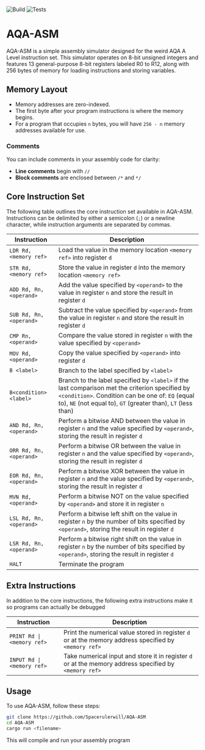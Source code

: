 ![Build](https://github.com/Spacerulerwill/AQA-ASM/actions/workflows/build.yml/badge.svg)
![Tests](https://github.com/Spacerulerwill/AQA-ASM/actions/workflows/tests.yml/badge.svg)


# AQA-ASM

AQA-ASM is a simple assembly simulator designed for the weird AQA A Level instruction set. This simulator operates on 8-bit unsigned integers and features 13 general-purpose 8-bit registers labeled R0 to R12, along with 256 bytes of memory for loading instructions and storing variables.

## Memory Layout

- Memory addresses are zero-indexed.
- The first byte after your program instructions is where the memory begins.
- For a program that occupies `n` bytes, you will have `256 - n` memory addresses available for use.

### Comments

You can include comments in your assembly code for clarity:

- **Line comments** begin with `//`
- **Block comments** are enclosed between `/*` and `*/`

## Core Instruction Set

The following table outlines the core instruction set available in AQA-ASM. Instructions can be delimited by either a semicolon (`;`) or a newline character, while instruction arguments are separated by commas.

| Instruction          | Description                                                                 |
|---------------------|-----------------------------------------------------------------------------|
| `LDR Rd, <memory ref>`  | Load the value in the memory location `<memory ref>` into register `d`    |
| `STR Rd, <memory ref>`  | Store the value in register `d` into the memory location `<memory ref>`   |
| `ADD Rd, Rn, <operand>` | Add the value specified by `<operand>` to the value in register `n` and store the result in register `d` |
| `SUB Rd, Rn, <operand>` | Subtract the value specified by `<operand>` from the value in register `n` and store the result in register `d` |
| `CMP Rn, <operand>`     | Compare the value stored in register `n` with the value specified by `<operand>` |
| `MOV Rd, <operand>`     | Copy the value specified by `<operand>` into register `d`                 |
| `B <label>`             | Branch to the label specified by `<label>`                                 |
| `B<condition> <label>`  | Branch to the label specified by `<label>` if the last comparison met the criterion specified by `<condition>`. Condition can be one of: `EQ` (equal to), `NE` (not equal to), `GT` (greater than), `LT` (less than) |
| `AND Rd, Rn, <operand>` | Perform a bitwise AND between the value in register `n` and the value specified by `<operand>`, storing the result in register `d` |
| `ORR Rd, Rn, <operand>` | Perform a bitwise OR between the value in register `n` and the value specified by `<operand>`, storing the result in register `d` |
| `EOR Rd, Rn, <operand>` | Perform a bitwise XOR between the value in register `n` and the value specified by `<operand>`, storing the result in register `d` |
| `MVN Rd, <operand>`     | Perform a bitwise NOT on the value specified by `<operand>` and store it in register `n` |
| `LSL Rd, Rn, <operand>` | Perform a bitwise left shift on the value in register `n` by the number of bits specified by `<operand>`, storing the result in register `d` |
| `LSR Rd, Rn, <operand>` | Perform a bitwise right shift on the value in register `n` by the number of bits specified by `<operand>`, storing the result in register `d` |
| `HALT`                  | Terminate the program                                                      |

## Extra Instructions

In addition to the core instructions, the following extra instructions make it so programs can actually be debugged

| Instruction                | Description                                                                    |
|----------------------------|--------------------------------------------------------------------------------|
| `PRINT Rd \| <memory ref>`   | Print the numerical value stored in register `d` or at the memory address specified by `<memory ref>` |
| `INPUT Rd \| <memory ref>`   | Take numerical input and store it in register `d` or at the memory address specified by `<memory ref>` |

## Usage

To use AQA-ASM, follow these steps:

```bash
git clone https://github.com/Spacerulerwill/AQA-ASM
cd AQA-ASM
cargo run <filename>
```
This will compile and run your assembly program
